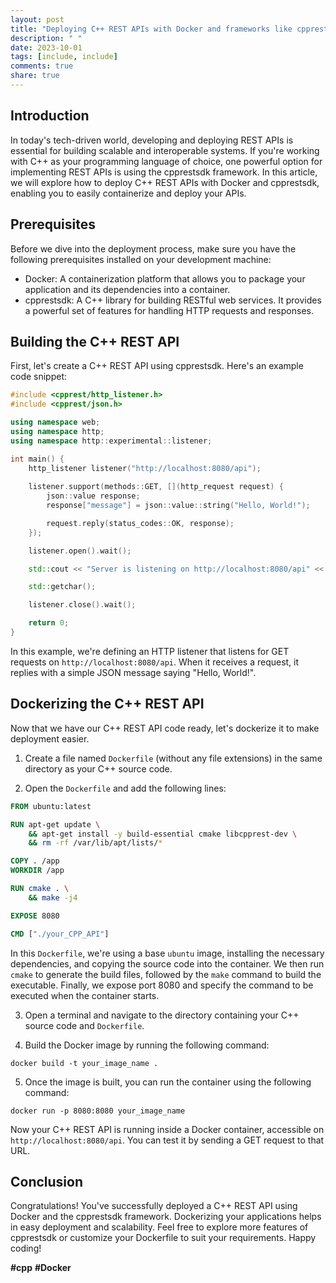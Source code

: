 ```yaml
---
layout: post
title: "Deploying C++ REST APIs with Docker and frameworks like cpprestsdk"
description: " "
date: 2023-10-01
tags: [include, include]
comments: true
share: true
---
```


## Introduction

In today's tech-driven world, developing and deploying REST APIs is essential for building scalable and interoperable systems. If you're working with C++ as your programming language of choice, one powerful option for implementing REST APIs is using the cpprestsdk framework. In this article, we will explore how to deploy C++ REST APIs with Docker and cpprestsdk, enabling you to easily containerize and deploy your APIs.

## Prerequisites

Before we dive into the deployment process, make sure you have the following prerequisites installed on your development machine:

- Docker: A containerization platform that allows you to package your application and its dependencies into a container.
- cpprestsdk: A C++ library for building RESTful web services. It provides a powerful set of features for handling HTTP requests and responses.

## Building the C++ REST API

First, let's create a C++ REST API using cpprestsdk. Here's an example code snippet:

```cpp
#include <cpprest/http_listener.h>
#include <cpprest/json.h>

using namespace web;
using namespace http;
using namespace http::experimental::listener;

int main() {
    http_listener listener("http://localhost:8080/api");
  
    listener.support(methods::GET, [](http_request request) {
        json::value response;
        response["message"] = json::value::string("Hello, World!");

        request.reply(status_codes::OK, response);
    });

    listener.open().wait();

    std::cout << "Server is listening on http://localhost:8080/api" << std::endl;

    std::getchar();

    listener.close().wait();

    return 0;
}
```

In this example, we're defining an HTTP listener that listens for GET requests on `http://localhost:8080/api`. When it receives a request, it replies with a simple JSON message saying "Hello, World!".

## Dockerizing the C++ REST API

Now that we have our C++ REST API code ready, let's dockerize it to make deployment easier. 

1. Create a file named `Dockerfile` (without any file extensions) in the same directory as your C++ source code.

2. Open the `Dockerfile` and add the following lines:

```Dockerfile
FROM ubuntu:latest

RUN apt-get update \
    && apt-get install -y build-essential cmake libcpprest-dev \
    && rm -rf /var/lib/apt/lists/*

COPY . /app
WORKDIR /app

RUN cmake . \
    && make -j4

EXPOSE 8080

CMD ["./your_CPP_API"]
```

In this `Dockerfile`, we're using a base `ubuntu` image, installing the necessary dependencies, and copying the source code into the container. We then run `cmake` to generate the build files, followed by the `make` command to build the executable. Finally, we expose port 8080 and specify the command to be executed when the container starts.

3. Open a terminal and navigate to the directory containing your C++ source code and `Dockerfile`.

4. Build the Docker image by running the following command:

```shell
docker build -t your_image_name .
```

5. Once the image is built, you can run the container using the following command:

```shell
docker run -p 8080:8080 your_image_name
```

Now your C++ REST API is running inside a Docker container, accessible on `http://localhost:8080/api`. You can test it by sending a GET request to that URL.

## Conclusion

Congratulations! You've successfully deployed a C++ REST API using Docker and the cpprestsdk framework. Dockerizing your applications helps in easy deployment and scalability. Feel free to explore more features of cpprestsdk or customize your Dockerfile to suit your requirements. Happy coding!

**#cpp** **#Docker**